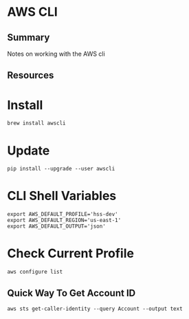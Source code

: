 # AWS CLI

## Summary

Notes on working with the AWS cli

## Resources

# Install

```console
brew install awscli
```

# Update

```console
pip install --upgrade --user awscli
```

# CLI Shell Variables

```console
export AWS_DEFAULT_PROFILE='hss-dev'
export AWS_DEFAULT_REGION='us-east-1'
export AWS_DEFAULT_OUTPUT='json'
```

# Check Current Profile

```console
aws configure list
```

## Quick Way To Get Account ID

```console
aws sts get-caller-identity --query Account --output text
```
